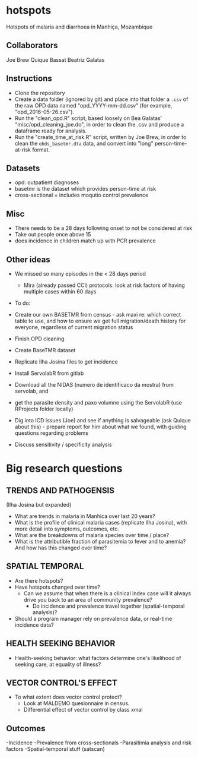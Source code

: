 # hotspots
Hotspots of malaria and diarrhoea in Manhiça, Mozambique

## Collaborators

Joe Brew
Quique Bassat
Beatriz Galatas

## Instructions

- Clone the repository
- Create a data folder (ignored by git) and place into that folder a `.csv` of the raw OPD data named "opd_YYYY-mm-dd.csv" (for example, "opd_2016-05-26.csv").
- Run the "clean_opd.R" script, based loosely on Bea Galatas' "misc/opd_cleaning_joe.do", in order to clean the .csv and produce a dataframe ready for analysis.
- Run the "create_time_at_risk.R" script, written by Joe Brew, in order to clean the `ohds_basetmr.dta` data, and convert into "long" person-time-at-risk format.

## Datasets

- opd: outpatient diagnoses
- basetmr is the dataset which provides person-time at risk
- cross-sectional = includes moqutio control prevalence

## Misc
- There needs to be a 28 days following onset to not be considered at risk
- Take out people once above 15
- does incidence in children match up with PCR prevalence


## Other ideas
- We missed so many episodes in the < 28 days period
  - Mira (already passed CCI) protocols: look at risk factors of having multiple cases within 60 days

- To do:
- Create our own BASETMR from census - ask maxi re: which correct table to use, and how to ensure we get full migration/death history for everyone, regardless of current migration status
- Finish OPD cleaning
- Create BaseTMR dataset
- Replicate Ilha Josina files to get incidence
- Install ServolabR from gitlab
- Download all the NIDAS (numero de identificaco da mostra) from servolab, and
 - get the parasite density and paxo volumne using the ServolabR (use RProjects folder locally)
- Dig into ICD issues (Joe) and see if anything is salvageable (ask Quique about this) - prepare report for him about what we found, with guiding questions regarding problems
- Discuss sensitivity / specificity analysis

# Big research questions

## TRENDS AND PATHOGENSIS
(Ilha Josina but expanded)
- What are trends in malaria in Manhica over last 20 years?
- What is the profile of clinical malaria cases (replicate Ilha Josina), with more detail into symptoms, outcomes, etc.
- What are the breakdowns of malaria species over time / place?
- What is the attributible fraction of parasitemia to fever and to anemia? And how has this changed over time?

## SPATIAL TEMPORAL
- Are there hotspots?
- Have hotspots changed over time? 
  - Can we assume that when there is a clinical index case will it always drive you back to an area of community prevalence?
    - Do incidence and prevalence travel together (spatial-temporal analysis)?
- Should a program manager rely on prevalence data, or real-time incidence data?

## HEALTH SEEKING BEHAVIOR
- Health-seeking behavior: what factors determine one's likelihood of seeking care, at equality of illness?

## VECTOR CONTROL'S EFFECT
  - To what extent does vector control protect?
    - Look at MALDEMO quesionnaire in census.
    - Differential effect of vector control by class xmal


## Outcomes
-Incidence 
-Prevalence from cross-sectionals
-Parasitimia analysis and risk factors
-Spatial-temporal stuff (satscan)